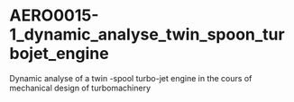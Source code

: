 # AERO0015-1_dynamic_analyse_twin_spoon_turbojet_engine
Dynamic analyse of a twin -spool turbo-jet engine in the cours of mechanical design of turbomachinery
